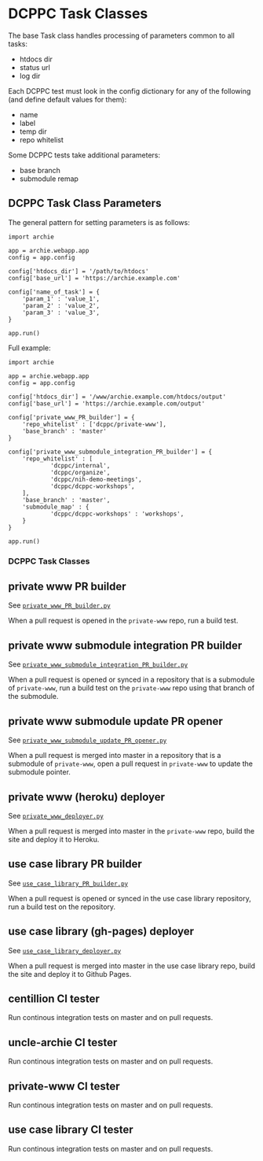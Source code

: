 # DCPPC Task Classes

The base Task class handles processing of parameters
common to all tasks:

- htdocs dir
- status url
- log dir

Each DCPPC test must look in the config dictionary for
any of the following (and define default values for them):

- name
- label
- temp dir
- repo whitelist

Some DCPPC tests take additional parameters:

- base branch
- submodule remap

## DCPPC Task Class Parameters

The general pattern for setting parameters
is as follows:

```
import archie

app = archie.webapp.app
config = app.config

config['htdocs_dir'] = '/path/to/htdocs'
config['base_url'] = 'https://archie.example.com'

config['name_of_task'] = {
    'param_1' : 'value_1',
    'param_2' : 'value_2',
    'param_3' : 'value_3',
}

app.run()
```

Full example:

```
import archie

app = archie.webapp.app
config = app.config

config['htdocs_dir'] = '/www/archie.example.com/htdocs/output'
config['base_url'] = 'https://archie.example.com/output'

config['private_www_PR_builder'] = {
    'repo_whitelist' : ['dcppc/private-www'],
    'base_branch' : 'master'
}

config['private_www_submodule_integration_PR_builder'] = {
    'repo_whitelist' : [
            'dcppc/internal',
            'dcppc/organize',
            'dcppc/nih-demo-meetings',
            'dcppc/dcppc-workshops',
    ],
    'base_branch' : 'master',
    'submodule_map' : {
            'dcppc/dcppc-workshops' : 'workshops',
    }
}

app.run()
```


### DCPPC Task Classes

## private www PR builder

See [`private_www_PR_builder.py`](private_www_PR_builder.py)

When a pull request is opened in the `private-www` repo,
run a build test.

## private www submodule integration PR builder

See [`private_www_submodule_integration_PR_builder.py`](private_www_submodule_integration_PR_builder.py)

When a pull request is opened or synced in a repository that is
a submodule of `private-www`, run a build test on the 
`private-www` repo using that branch of the submodule.

## private www submodule update PR opener

See [`private_www_submodule_update_PR_opener.py`](private_www_submodule_update_PR_opener.py)

When a pull request is merged into master in a repository that is
a submodule of `private-www`, open a pull request in `private-www`
to update the submodule pointer.

## private www (heroku) deployer

See [`private_www_deployer.py`](private_www_deployer.py)

When a pull request is merged into master in the `private-www`
repo, build the site and deploy it to Heroku.

## use case library PR builder

See [`use_case_library_PR_builder.py`](use_case_library_PR_builder.py)

When a pull request is opened or synced in the use case library
repository, run a build test on the repository.

## use case library (gh-pages) deployer

See [`use_case_library_deployer.py`](use_case_library_deployer.py)

When a pull request is merged into master in the use case library
repo, build the site and deploy it to Github Pages.

## centillion CI tester

Run continous integration tests on master and on pull requests.

## uncle-archie CI tester

Run continous integration tests on master and on pull requests.

## private-www CI tester

Run continous integration tests on master and on pull requests.

## use case library CI tester

Run continous integration tests on master and on pull requests.

